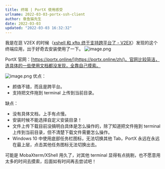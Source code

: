 ```yaml
---
title: 终端 | PortX 使用感受
urlname: 2022-03-03-portx-ssh-client
author: 章鱼猫先生
date: 2022-03-03
updated: "2022-03-03 16:32:32"
---
```


我是在逛 V2EX 的时候（[xshell 和 xftp 终于支持跨平台了 - V2EX](https://www.v2ex.com/t/837538)）发现的这个终端应用，出于好奇去安装使用了一下。
![image.png](https://shub.weiyan.tech/yuque/elog-cookbook-img/FvSDVHBQg1aLY_eKvYk-r1iqZU6t.png)

PortX 官网：[https://portx.online/](https://portx.online/zh/)。官网比较简洁，连具体的一些使用文档都没发现，全靠自己摸索。

![image.png](https://shub.weiyan.tech/yuque/elog-cookbook-img/Fj97lR5WQ4uQ892FujRDaCkmHpu4.png)
优点：

- 颜值不错，而且是跨平台。
- 支持把文件拖到 terminal 上传到当前目录。

缺点：

- 没有具体文档，上手有点慢。
- 安装时候不能选择自定义安装目录！
- 文件上传下载目前没搞明白具体是怎么操作的，除了知道把文件拖到 terminal 上传到当前目录，但不清楚下载文件需要怎么操作。
- Windows 10 中使用底部任务栏图标，无法切换其他 Tab，PortX 永远在永远在最上层，点击其他任务图标无法切换出去。

可能是 MobaXterm/XShell 用久了，对其他 terminal 显得有点挑剔，也不愿意用太多的时间去摸索，后面如有时间再去尝试吧！

